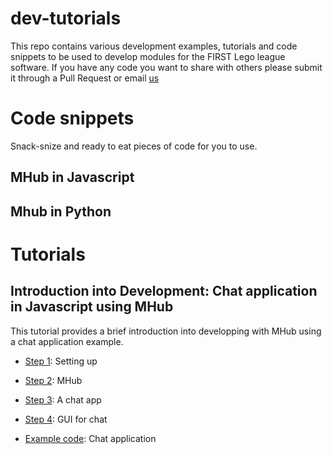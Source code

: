 # dev-tutorials
This repo contains various development examples, tutorials and code snippets to be used to develop modules for the FIRST Lego league software. If you have any code you want to share with others please submit it through a Pull Request or email [us](mailto:info@fll-tools.com)

# Code snippets
Snack-snize and ready to eat pieces of code for you to use.

## MHub in Javascript

## Mhub in Python

# Tutorials

## Introduction into Development: Chat application in Javascript using MHub
This tutorial provides a brief introduction into developping with MHub using a chat application example.  

- [Step 1](https://www.youtube.com/watch?v=VfzPSmkNXWI&list=PLm7xyTqWtniElEuRqvtezmdHpEuAGWMj9&index=1): Setting up
- [Step 2](https://www.youtube.com/watch?v=TRSJUfSS_LM&list=PLm7xyTqWtniElEuRqvtezmdHpEuAGWMj9&index=2): MHub
- [Step 3](https://www.youtube.com/watch?v=OVQxqZ4bQIM&list=PLm7xyTqWtniElEuRqvtezmdHpEuAGWMj9&index=3): A chat app 
- [Step 4](https://www.youtube.com/watch?v=Yx1VF1vb6eA&index=4&list=PLm7xyTqWtniElEuRqvtezmdHpEuAGWMj9): GUI for chat

- [Example code](https://github.com/FirstLegoLeague/dev-tutorials/tree/master/Chat-app%20using%20Mhub): Chat application

